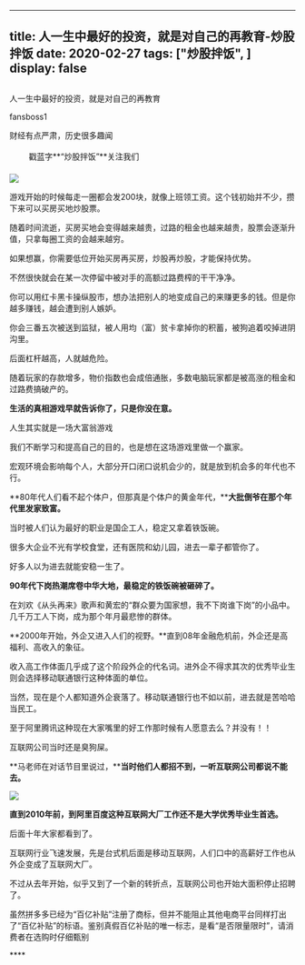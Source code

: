 
---
title:   人一生中最好的投资，就是对自己的再教育-炒股拌饭
date: 2020-02-27
tags: ["炒股拌饭", ]
display: false
---


## 



人一生中最好的投资，就是对自己的再教育




fansboss1




财经有点严肃，历史很多趣闻


<img class="__bg_gif" data-ratio="1" data-type="gif" data-w="400" src="https://mmbiz.qpic.cn/mmbiz_gif/Lvm6UAoJibrP9JEWQRXR3swLXRYlFicicbg2q6gYPiapiaCkPr8GibxibGO0jcDe76cnAUJ3KBkCmyTIZBueDAOslJ0Zw/640?wx_fmt=gif" style="margin-right: auto;margin-left: auto;white-space: normal;font-size: 16px;text-align: left;border-width: 0px;border-color: currentcolor;text-indent: 2em;letter-spacing: 1px;font-family: 微软雅黑, sans-serif;vertical-align: middle;display: inline-block;overflow-wrap: break-word;box-sizing: border-box !important;word-wrap: break-word !important;visibility: visible !important;width: 30px !important;"/>&nbsp;戳蓝字**“炒股拌饭”**关注我们

<img class="rich_pages" data-ratio="0.5550611790878754" data-s="300,640" src="https://mmbiz.qpic.cn/sz_mmbiz_png/tnE2st4Bmiba7vhVUHNhm2tq9tCuP787ugWnDDq7Xvh3L4vBzNzgwEib5YroAQ2FaRXciaNYf5dcrBSjo2RNJINeg/640?wx_fmt=png" data-type="png" data-w="899" style=""/>

游戏开始的时候每走一圈都会发200块，就像上班领工资。这个钱初始并不少，攒下来可以买房买地炒股票。

随着时间流逝，买房买地会变得越来越贵，过路的租金也越来越贵，股票会逐渐升值，只拿每圈工资的会越来越穷。

如果想赢，你需要低位开始买房再买房，炒股再炒股，才能保持优势。

不然很快就会在某一次停留中被对手的高额过路费榨的干干净净。

你可以用红卡黑卡操纵股市，想办法把别人的地变成自己的来赚更多的钱。但是你越多赚钱，越会遭到别人嫉妒。

你会三番五次被送到监狱，被人用均（富）贫卡拿掉你的积蓄，被狗追着咬掉进阴沟里。

后面杠杆越高，人就越危险。

随着玩家的存款增多，物价指数也会成倍通胀，多数电脑玩家都是被高涨的租金和过路费搞破产的。

**生活的真相游戏早就告诉你了，只是你没在意。**

人生其实就是一场大富翁游戏

我们不断学习和提高自己的目的，也是想在这场游戏里做一个赢家。



宏观环境会影响每个人，大部分开口闭口说机会少的，就是放到机会多的年代也不行。

**80年代人们看不起个体户，但那真是个体户的黄金年代，****大批倒爷在那个年代里发家致富。**

当时被人们认为最好的职业是国企工人，稳定又拿着铁饭碗。

很多大企业不光有学校食堂，还有医院和幼儿园，进去一辈子都管你了。

好多人以为进去就能安稳一生了。

**90年代下岗热潮席卷中华大地，最稳定的铁饭碗被砸碎了。**

在刘欢《从头再来》歌声和黄宏的“群众要为国家想，我不下岗谁下岗”的小品中。几千万工人下岗，成为那个年月最悲惨的群体。

**2000年开始，外企又进入人们的视野。**直到08年金融危机前，外企还是高福利、高收入的象征。

收入高工作体面几乎成了这个阶段外企的代名词。进外企不得求其次的优秀毕业生则会选择移动联通银行这种体面的单位。

当然，现在是个人都知道外企衰落了。移动联通银行也不如以前，进去就是苦哈哈当民工。

至于阿里腾讯这种现在大家嘴里的好工作那时候有人愿意去么？并没有！！

互联网公司当时还是臭狗屎。

**马老师在对话节目里说过，****当时他们人都招不到，一听互联网公司都说不能去。**

<img class="rich_pages" data-ratio="0.8189655172413793" data-s="300,640" src="https://mmbiz.qpic.cn/sz_mmbiz_png/tnE2st4BmibZ1VPRicd0jPaRtW9CuIyl3yNjnTWTrkZKocxOk0LQYJgvUY9x2kzpnsq6Mg08mO9hbQSDmQLBsg1A/640?wx_fmt=png" data-type="png" data-w="464" style=""/>

**直到2010年前，到阿里百度这种互联网大厂工作还不是大学优秀毕业生首选。**

后面十年大家都看到了。

互联网行业飞速发展，先是台式机后面是移动互联网，人们口中的高薪好工作也从外企变成了互联网大厂。

不过从去年开始，似乎又到了一个新的转折点，互联网公司也开始大面积停止招聘了。

<mp-miniprogram data-miniprogram-appid="wx32540bd863b27570" data-miniprogram-path="pages/index/index?target_page=%2fpages%2fweb%2fweb%3fspecialUrl%3d1%26src%3dhttps%253a%252f%252fmobile.yangkeduo.com%252fpromotion_op.html%253ftype%253d34%2526id%253d61535%2526refer_scene_id%253dwxapp_platform_cgbd0227" data-miniprogram-nickname="拼多多" data-miniprogram-avatar="http://mmbiz.qpic.cn/mmbiz_png/I3ht2WMGrPhb8w78sb6et6KbzbGg6gkPYl1m3Zme7x2SRF9mLbB0MyYZUcrXZqmrNMBDpFjpKB9ztsvYTTQScw/640?wx_fmt=png&amp;wxfrom=200" data-miniprogram-title="苹果专场" data-miniprogram-imageurl="http://mmbiz.qpic.cn/sz_mmbiz_jpg/tnE2st4Bmiba7vhVUHNhm2tq9tCuP787uV1ffJRwhQaKCBicL5zqWmicfGlI8iaicHFC66PDH88y9MbpdnRiavS1NhKA/0?wx_fmt=jpeg" data-miniprogram-type="card" data-miniprogram-servicetype="0"></mp-miniprogram>

虽然拼多多已经为“百亿补贴”注册了商标，但并不能阻止其他电商平台同样打出了“百亿补贴”的标语。鉴别真假百亿补贴的唯一标志，是看“是否限量限时”，请消费者在选购时仔细甄别

<mp-miniprogram data-miniprogram-appid="wx32540bd863b27570" data-miniprogram-path="pages/index/index?target_page=%2fpages%2fweb%2fweb%3fspecialUrl%3d1%26src%3dhttps%253a%252f%252fmobile.yangkeduo.com%252fbrand_activity_subsidy.html%253f_pdd_fs%253d1%2526_pdd_tc%253dffffff%2526_pdd_sbs%253d1%2526refer_scene_id%253dwxapp_platform_cgbd0227" data-miniprogram-nickname="拼多多" data-miniprogram-avatar="http://mmbiz.qpic.cn/mmbiz_png/I3ht2WMGrPhb8w78sb6et6KbzbGg6gkPYl1m3Zme7x2SRF9mLbB0MyYZUcrXZqmrNMBDpFjpKB9ztsvYTTQScw/640?wx_fmt=png&amp;wxfrom=200" data-miniprogram-title="百亿补贴" data-miniprogram-imageurl="http://mmbiz.qpic.cn/sz_mmbiz_jpg/tnE2st4Bmiba7vhVUHNhm2tq9tCuP787uJHeA8tCyThPmrnX4OfbZIRibZb3mshNYibo4MRHtYsdhs2nu6HGlNP5A/0?wx_fmt=jpeg" data-miniprogram-type="card" data-miniprogram-servicetype="0"></mp-miniprogram>****








